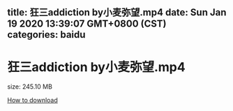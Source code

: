 
title: 狂三addiction by小麦弥望.mp4
date: Sun Jan 19 2020 13:39:07 GMT+0800 (CST)    
categories: baidu
---

# 狂三addiction by小麦弥望.mp4
size: 245.10 MB
 
 

[How to download](https://bpcam.bemobtrk.com/go/2ceec3aa-1ca2-46d6-b9ff-aaa5c184517c?jno=4228)